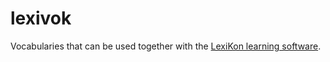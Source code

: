 # lexivok
Vocabularies that can be used together with the [LexiKon learning software](https://github.com/svlandeg/lexikon).

